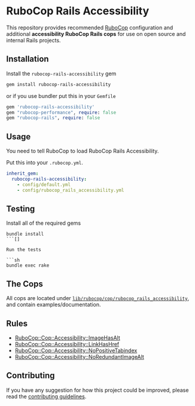 # RuboCop Rails Accessibility

This repository provides recommended [RuboCop](https://github.com/rubocop/rubocop) configuration and additional **accessibility RuboCop Rails cops** for use on open source and internal Rails projects.

## Installation

Install the `rubocop-rails-accessibility` gem

```sh
gem install rubocop-rails-accessibility
```

or if you use bundler put this in your `Gemfile`

```ruby
gem 'rubocop-rails-accessibility'
gem "rubocop-performance", require: false
gem "rubocop-rails", require: false
```

## Usage

You need to tell RuboCop to load RuboCop Rails Accessibility.

Put this into your `.rubocop.yml`.

``` yaml
inherit_gem:
  rubocop-rails-accessibility:
    - config/default.yml
    - config/rubocop_rails_accessibility.yml
```

## Testing

Install all of the required gems

```sh[]
bundle install
```[]

Run the tests

```sh
bundle exec rake
```

## The Cops

All cops are located under
[`lib/rubocop/cop/rubocop_rails_accessibility`](lib/rubocop/cop/rubocop_rails_accessibility), and contain
examples/documentation.

## Rules

- [RuboCop::Cop::Accessibility::ImageHasAlt](guides/image-has-alt.md)
- [RuboCop::Cop::Accessibility::LinkHasHref](guides/link-has-href.md)
- [RuboCop::Cop::Accessibility::NoPositiveTabindex](guides/no-positive-tabindex.md)
- [RuboCop::Cop::Accessibility::NoRedundantImageAlt](guides/no-redundant-image-alt.md)

## Contributing

If you have any suggestion for how this project could be improved, please read the [contributing guidelines](https://github.com/github/rubocop-rails-accessibility/blob/main/CONTRIBUTING.md).